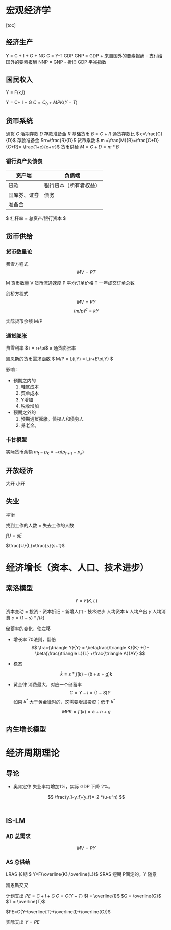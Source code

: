 # 宏观经济学

[toc]

## 经济生产

Y = C + I + G + NG
C = Y-T
GDP
GNP = GDP + 来自国外的要素报酬 - 支付给国外的要素报酬
NNP = GNP - 折旧
GDP 平减指数


## 国民收入

Y = F(k,l)

Y = C+ I + G
$C = C_0+MPK(Y-T)$

## 货币系统

通货  $C$
活期存款 $D$
存款准备金 $R$
基础货币  $B = C+R$
通货存款比 $ c=\frac{C}{D}$
存款准备金 $rr=\frac{R}{D}$
货币乘数  $ m =\frac{M}{B}=\frac{C+D}{C+R}= \frac{1+c}{c+rr}$ 
货币供给  $M=C+D = m*B$

### 银行资产负债表

| 资产端    | 负债端         |
|--------|-------------|
| 贷款     | 银行资本（所有者权益） |
| 国库券、证券 | 债务          |
| 准备金    |           |

$ 杠杆率 = 总资产/银行资本 $

## 货币供给

### 货币数量论

费雪方程式  
$$ MV=PT $$

M 货币数量
V 货币流通速度
P 平均订单价格
T 一年成交订单总数

剑桥方程式 
$$ MV = PY$$ 
$$ (m/p)^d = kY $$ 

实际货币余额  M/P

### 通货膨胀

费雪利率 $ i = r+\pi$
π 通货膨胀率

凯恩斯的货币需求函数
$ M/P = L(i,Y) = L(r+E\pi,Y) $

影响：
- 预期之内的
    1. 鞋底成本
    2. 菜单成本
    3. Y增加
    4. 税收增加
- 预期之外的
    1. 预期通货膨胀。债权人和债务人
    2. 养老金。

### 卡甘模型

实际货币余额
$m_t-p_k=-\alpha(p_{t+1}-p_k)$


## 开放经济

大开 小开


## 失业

平衡  

找到工作的人数 = 失去工作的人数  

$fU=sE$

$\frac{U}{L}=\frac{s}{s+f}$


# 经济增长（资本、人口、技术进步） 

## 索洛模型

$$ Y = F(K,L)$$

资本变动 = 投资 - 资本折旧 - 新增人口 - 技术进步
人均资本 $k$
人均产出 $y$
人均消费 $c = (1-s)*f(k)$


储蓄率的变化，使左移

- 增长率
70法则，翻倍
$$
\frac{\triangle Y}{Y} = \beta\frac{\triangle K}{K} +(1- \beta)\frac{\triangle L}{L} +\frac{\triangle A}{AY} 
$$

- 稳态

$$
\dot{k}= s*f(k)-(\delta+n+g)k
$$

- 黄金律
    消费最大，对应一个储蓄率
    $$ C = Y - I =(1-S)Y$$
    如果 $k^*$ 大于黄金律时的，这需要增加投资；低于 $k^*$ 

$$MPK = f'(k) = \delta+n+g$$


## 内生增长模型

# 经济周期理论

## 导论

- 奥肯定律
失业率每增加1%，实际 GDP 下降 2%。

$$
\frac{y_1-y_f}{y_f}=-2 *(u-u^n) 
$$
       
## IS-LM

### AD 总需求

$$
MV=PY
$$


### AS 总供给

LRAS 长期 $ Y=F(\overline{K},\overline{L})$
SRAS 短期 P固定的，Y 随意



凯恩斯交叉

计划支出 
$PE=C+I+G$
$C=C(Y-T)$
$I = \overline{I}$
$G = \overline{G}$
$T = \overline{T}$

$PE=C(Y-\overline{T}+\overline{I}+\overline{G})$

实际支出 
$Y=PE$
